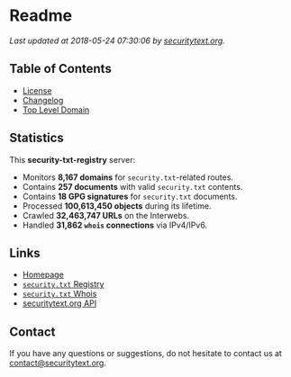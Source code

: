 # Readme

_Last updated at 2018-05-24 07:30:06 by [securitytext.org](https://securitytext.org)._

## Table of Contents

* [License](LICENSE.md)
* [Changelog](CHANGELOG.md)
* [Top Level Domain](TLD.md)

## Statistics

This **security-txt-registry** server:

* Monitors **8,167 domains** for `security.txt`-related routes.
* Contains **257 documents** with valid `security.txt` contents.
* Contains **18 GPG signatures** for `security.txt` documents.
* Processed **100,613,450 objects** during its lifetime.
* Crawled **32,463,747 URLs** on the Interwebs.
* Handled **31,862 `whois` connections** via IPv4/IPv6.

## Links

* [Homepage](https://securitytext.org)
* [`security.txt` Registry](https://registry.securitytext.org)
* [`security.txt` Whois](https://whois.securitytext.org)
* [securitytext.org API](https://registry.securitytext.org)

## Contact

If you have any questions or suggestions, do not hesitate to contact us at contact@securitytext.org.
